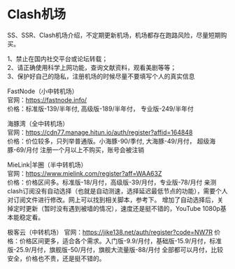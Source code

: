 # Clash机场  
SS、SSR、Clash机场介绍，不定期更新机场，机场都存在跑路风险，尽量短期购买。


1、禁止在国内社交平台或论坛转载；  
2、请正确使用科学上网功能，查询文献资料，观看美剧等等；  
3、保护好自己的隐私，注册机场的时候尽量不要填写个人的真实信息
  
FastNode（小中转机场）  
官网：https://fastnode.info/  
价格：标准版-139/半年付, 高级版-189/半年付， 专业版-249/半年付

海豚湾（全中转机场）  
官网：https://cdn77.manage.hitun.io/auth/register?affid=164848  
价格：价位较多，只列举普通版。小海豚-90/季付, 大海豚-49/月付， 超级海豚-69/月付
注册一个月以上不购买，账号会被注销

MieLink|羊圈（半中转机场）  
官网：https://www.mielink.com/register?aff=WAA63Z  
价格：价格区间多。标准版-18/月付，高级版-39/月付，专业版-78/月付
亲测clash订阅没有自动选择（也就是自动测速，选择延迟最低节点的功能），需要个人对订阅文件进行修改。网上可以找到相关脚本，参考下。
增加了自动选择后，关掉定时更新（暂时没有遇到被墙的情况），速度还是挺不错的，YouTube 1080p基本能稳定看。

极客云（中转机场）
官网：https://jike138.net/auth/register?code=NW7R
价格：价格区间更多，适合各个需求。入门版-9.9/月付，基础版-15.9/月付，标准版-25.9/月付，旗舰版-50/月付，旗舰大流量版-88/月付
全部都可以月付，比较安全，价格也不贵，还是挺不错的。
